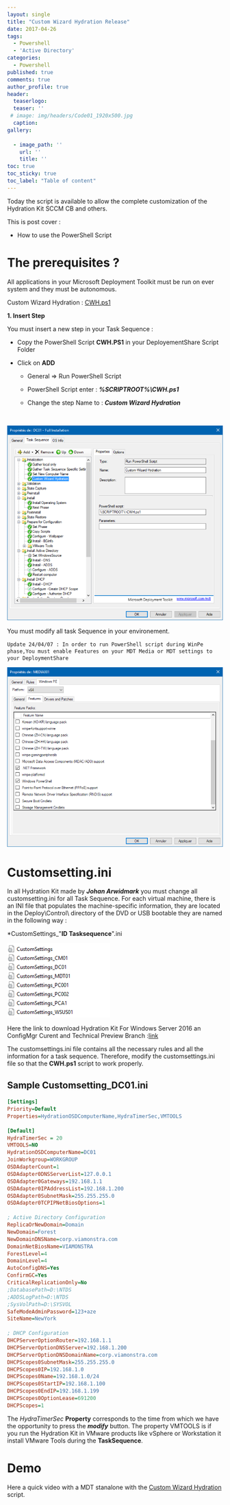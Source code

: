 ```yaml
---
layout: single
title: "Custom Wizard Hydration Release"
date: 2017-04-26
tags: 
  - Powershell
  - 'Active Directory'
categories:
  - Powershell
published: true
comments: true
author_profile: true
header:
  teaserlogo:
  teaser: ''
 # image: img/headers/Code01_1920x500.jpg
  caption:
gallery:

  - image_path: ''
    url: ''
    title: ''
toc: true
toc_sticky: true
toc_label: "Table of content"
---
```


Today the script is available to allow the complete customization of the Hydration Kit SCCM CB and others.

This is post cover : 
* How to use the PowerShell Script 

# The prerequisites ?

All applications in your Microsoft Deployment Toolkit must be run on ever system and they must be autonomous.

Custom Wizard Hydration :  [CWH.ps1]( https://github.com/JM2K69/Custom-Wizard-Hydration/archive/1.2.zip)


**1. Insert Step**

You must insert a new step in your Task Sequence :

* Copy the PowerShell Script **CWH.PS1** in your DeployementShare Script Folder

* Click on **ADD**

  * General => Run PowerShell Script

  * PowerShell Script enter : **_%SCRIPTROOT%\CWH.ps1_**

  * Change the step Name to : **_Custom Wizard Hydration_** 

    ​

![ComputerSection](/img/HowTo1.PNG)

You must modify all task Sequence in your environement.

``` 
Update 24/04/07 : In order to run PowerShell script during WinPe phase,You must enable Features on your MDT Media or MDT settings to your DeploymentShare
```



![ComputerSection](/img/HowTo3.PNG)




# Customsetting.ini

In all Hydration Kit made by **_Johan Arwidmark_**  you must change all customsetting.ini for all Task Sequence. For each virtual machine, there is an INI file that populates the machine-specific information, they are located in the Deploy\Control\ directory of the DVD or USB bootable they are named in the following way :

*CustomSettings_"**ID Tasksequence**".ini



![ComputerSection](/img/HowTo2.PNG)



Here the link to download Hydration Kit For Windows Server 2016 an ConfigMgr Curent and Technical Preview Branch :[link](http://deploymentresearch.com/Research/Post/580/Hydration-Kit-For-Windows-Server-2016-and-ConfigMgr-Current-Technical-Preview-Branch)


The customsettings.ini file contains all the necessary rules and all the information for a task sequence. Therefore, modify the customsettings.ini file so that the **CWH.ps1** script to work properly.




## Sample Customsetting_DC01.ini

```ini
[Settings]
Priority=Default
Properties=HydrationOSDComputerName,HydraTimerSec,VMTOOLS

[Default]
HydraTimerSec = 20
VMTOOLS=NO
HydrationOSDComputerName=DC01
JoinWorkgroup=WORKGROUP
OSDAdapterCount=1
OSDAdapter0DNSServerList=127.0.0.1
OSDAdapter0Gateways=192.168.1.1
OSDAdapter0IPAddressList=192.168.1.200
OSDAdapter0SubnetMask=255.255.255.0
OSDAdapter0TCPIPNetBiosOptions=1

; Active Directory Configuration
ReplicaOrNewDomain=Domain
NewDomain=Forest 
NewDomainDNSName=corp.viamonstra.com
DomainNetBiosName=VIAMONSTRA 
ForestLevel=4 
DomainLevel=4 
AutoConfigDNS=Yes 
ConfirmGC=Yes 
CriticalReplicationOnly=No 
;DatabasePath=D:\NTDS 
;ADDSLogPath=D:\NTDS
;SysVolPath=D:\SYSVOL 
SafeModeAdminPassword=123+aze
SiteName=NewYork

; DHCP Configuration
DHCPServerOptionRouter=192.168.1.1 
DHCPServerOptionDNSServer=192.168.1.200 
DHCPServerOptionDNSDomainName=corp.viamonstra.com
DHCPScopes0SubnetMask=255.255.255.0 
DHCPScopes0IP=192.168.1.0 
DHCPScopes0Name=192.168.1.0/24 
DHCPScopes0StartIP=192.168.1.100 
DHCPScopes0EndIP=192.168.1.199 
DHCPScopes0OptionLease=691200 
DHCPScopes=1 
```



The _HydraTimerSec_ **Property** corresponds to the time from which we have the opportunity to press the **_modify_** button. The property VMTOOLS is if you run the Hydration Kit in VMware products like vSphere or Workstation it install VMware Tools during the **TaskSequence**.




# Demo
Here a quick video with a MDT stanalone with the [Custom Wizard Hydration](https://youtu.be/d-ZSLJmL9Mg) script. 

